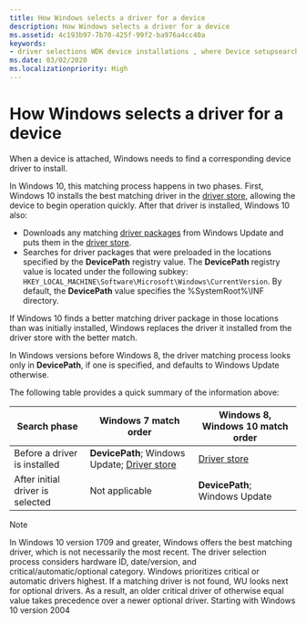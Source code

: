 ```yaml
---
title: How Windows selects a driver for a device
description: How Windows selects a driver for a device
ms.assetid: 4c193b97-7b70-425f-99f2-ba976a4cc40a
keywords:
- driver selections WDK device installations , where Device setupsearches
ms.date: 03/02/2020
ms.localizationpriority: High
---
```


# How Windows selects a driver for a device


When a device is attached, Windows needs to find a corresponding device driver to install.

In Windows 10, this matching process happens in two phases. First, Windows 10 installs the best matching driver in the [driver store](driver-store.md), allowing the device to begin operation quickly. After that driver is installed, Windows 10 also:

* Downloads any matching [driver packages](driver-packages.md) from Windows Update and puts them in the [driver store](driver-store.md).
* Searches for driver packages that were preloaded in the locations specified by the **DevicePath** registry value.  The **DevicePath** registry value is located under the following subkey: `HKEY_LOCAL_MACHINE\Software\Microsoft\Windows\CurrentVersion`.  By default, the **DevicePath** value specifies the %SystemRoot%\\INF directory.

If Windows 10 finds a better matching driver package in those locations than was initially installed, Windows replaces the driver it installed from the driver store with the better match.

In Windows versions before Windows 8, the driver matching process looks only in **DevicePath**, if one is specified, and defaults to Windows Update otherwise.

The following table provides a quick summary of the information above:

|Search phase|Windows 7 match order|Windows 8, Windows 10 match order|
|--- |--- |--- |
|Before a driver is installed|**DevicePath**; Windows Update; [Driver store](driver-store.md)|[Driver store](driver-store.md)|
|After initial driver is selected|Not applicable|**DevicePath**; Windows Update|


> [!NOTE]
> In Windows 10 version 1709 and greater, Windows offers the best matching driver, which is not necessarily the most recent. The driver selection process considers hardware ID, date/version, and critical/automatic/optional category. Windows prioritizes critical or automatic drivers highest. If a matching driver is not found, WU looks next for optional drivers. As a result, an older critical driver of otherwise equal value takes precedence over a newer optional driver.
> Starting with Windows 10 version 2004


